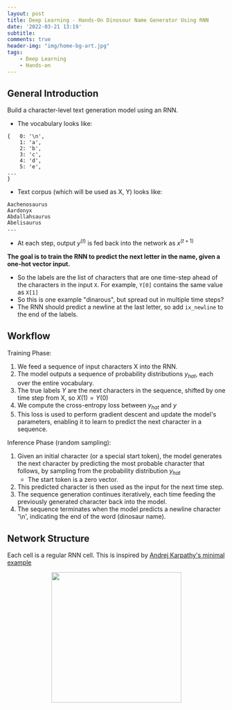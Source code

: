 ```yaml
---
layout: post
title: Deep Learning - Hands-On Dinosour Name Generator Using RNN
date: '2022-03-21 13:19'
subtitle: 
comments: true
header-img: "img/home-bg-art.jpg"
tags:
    - Deep Learning
    - Hands-on
---
```


## General Introduction

Build a character-level text generation model using an RNN.

- The vocabulary looks like:

```
{   0: '\n',
    1: 'a',
    2: 'b',
    3: 'c',
    4: 'd',
    5: 'e',
...
}
```

- Text corpus (which will be used as X, Y) looks like:

```
Aachenosaurus
Aardonyx
Abdallahsaurus
Abelisaurus
...
```

- At each step, output $y^{(t)}$ is fed back into the network as $x^{(t+1)}$

**The goal is to train the RNN to predict the next letter in the name, given a one-hot vector input.**

- So the labels are the list of characters that are one time-step ahead of the characters in the input `X`. For example, `Y[0]` contains the same value as `X[1]`
- So this is one example "dinarous", but spread out in multiple time steps?
- The RNN should predict a newline at the last letter, so add `ix_newline` to the end of the labels.

## Workflow

Training Phase:

1. We feed a sequence of input characters X into the RNN.
2. The model outputs a sequence of probability distributions $y_{hat}$, each over the entire vocabulary.
3. The true labels $Y$ are the next characters in the sequence, shifted by one time step from X, so $X(1) = Y(0)$
4. We compute the cross-entropy loss between $y_{hat}$ and $y$
5. This loss is used to perform gradient descent and update the model's parameters, enabling it to learn to predict the next character in a sequence.

Inference Phase (random sampling):

1. Given an initial character (or a special start token), the model generates the next character by predicting the most probable character that follows, by sampling from the probability distribution $y_{hat}$
    - The start token is a zero vector.
2. This predicted character is then used as the input for the next time step.
3. The sequence generation continues iteratively, each time feeding the previously generated character back into the model.
4. The sequence terminates when the model predicts a newline character '\n', indicating the end of the word (dinosaur name).

## Network Structure

Each cell is a regular RNN cell. This is inspired by [Andrej Karpathy's minimal example](https://gist.github.com/karpathy/d4dee566867f8291f086)

<div style="text-align: center;">
<p align="center">
    <figure>
        <img src="https://github.com/user-attachments/assets/8c95c27d-9002-4fd3-9839-c234d8319f21" height="300" alt=""/>
    </figure>
</p>
</div>
